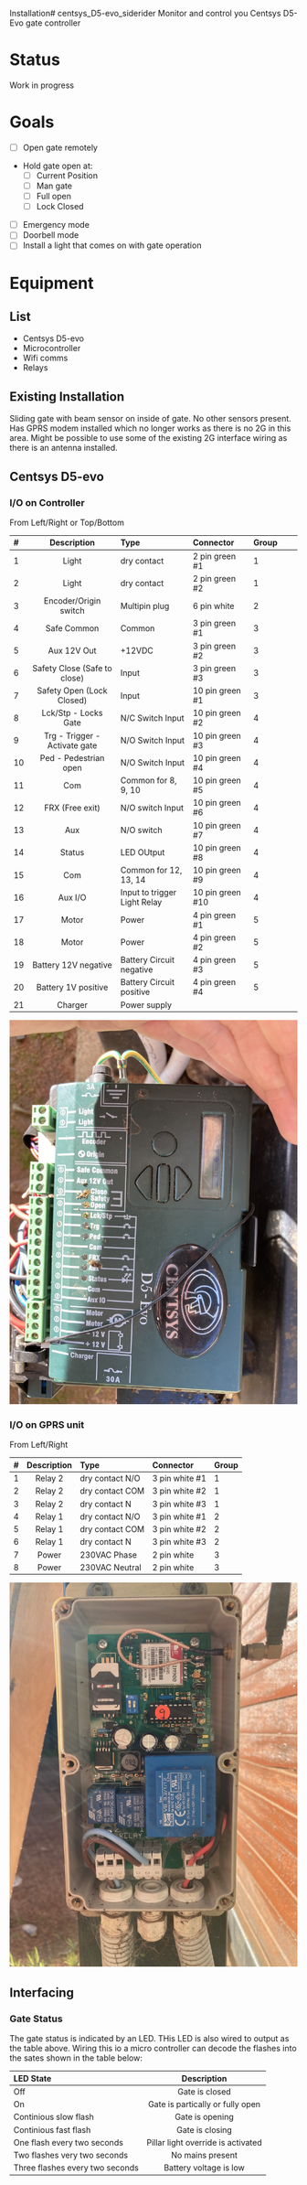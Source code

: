 Installation# centsys_D5-evo_siderider
Monitor and control you Centsys D5-Evo gate controller

# Status

Work in progress

# Goals
- [ ] Open gate remotely
- Hold gate open at:
  - [ ] Current Position
  - [ ] Man gate
  - [ ] Full open
  - [ ] Lock Closed
- [ ] Emergency mode
- [ ] Doorbell mode
- [ ] Install a light that comes on with gate operation

# Equipment
## List
- Centsys D5-evo
- Microcontroller
- Wifi comms
- Relays

## Existing Installation

Sliding gate with beam sensor on inside of gate. No other sensors present. Has GPRS modem installed which no longer works as there is no 2G in this area. Might be possible to use some of the existing 2G interface wiring as there is an antenna installed.

## Centsys D5-evo
### I/O on Controller
From Left/Right or Top/Bottom

| #   |          Description          | Type                         | Connector        | Group |     |     |
|:--- |:-----------------------------:|:---------------------------- |:---------------- | ----- | --- | --- |
| 1   |             Light             | dry contact                  | 2 pin green #1   | 1     |     |     |
| 2   |             Light             | dry contact                  | 2 pin green #2   | 1     |     |     |
| 3   |     Encoder/Origin switch     | Multipin plug                | 6 pin white      | 2     |     |     |
| 4   |          Safe Common          | Common                       | 3 pin green #1   | 3     |     |     |
| 5   |          Aux 12V Out          | +12VDC                       | 3 pin green #2   | 3     |     |     |
| 6   | Safety Close (Safe to close)  | Input                        | 3 pin green #3   | 3     |     |     |
| 7   |   Safety Open (Lock Closed)   | Input                        | 10 pin green #1  | 3     |     |     |
| 8   |     Lck/Stp - Locks Gate      | N/C Switch Input             | 10 pin green #2  | 4     |     |     |
| 9   | Trg - Trigger - Activate gate | N/O Switch Input             | 10 pin green #3  | 4     |     |     |
| 10  |     Ped - Pedestrian open     | N/O Switch Input             | 10 pin green #4  | 4     |     |     |
| 11  |              Com              | Common for 8, 9, 10          | 10 pin green #5  | 4     |     |     |
| 12  |        FRX (Free exit)        | N/O switch Input             | 10 pin green #6  | 4     |     |     |
| 13  |              Aux              | N/O switch                   | 10 pin green #7  | 4     |     |     |
| 14  |            Status             | LED OUtput                   | 10 pin green #8  | 4     |     |     |
| 15  |              Com              | Common for 12, 13, 14        | 10 pin green #9  | 4     |     |     |
| 16  |            Aux I/O            | Input to trigger Light Relay | 10 pin green #10 | 4     |     |     |
| 17  |             Motor             | Power                        | 4 pin green #1   | 5     |     |     |
| 18  |             Motor             | Power                        | 4 pin green #2   | 5     |     |     |
| 19  |     Battery 12V negative      | Battery Circuit negative     | 4 pin green #3   | 5     |     |     |
| 20  |      Battery 1V positive      | Battery Circuit positive     | 4 pin green #4   | 5     |     |     |
| 21  |            Charger            | Power supply                 |                  |       |     |     |

![](/pictures/existing_controller.jpg)


### I/O on GPRS unit
From Left/Right

| #   | Description | Type             | Connector      | Group |
|:--- |:-----------:|:---------------- |:-------------- | ----- |
| 1   |   Relay 2   | dry contact  N/O | 3 pin white #1 | 1     |
| 2   |   Relay 2   | dry contact COM  | 3 pin white #2 | 1     |
| 3   |   Relay 2   | dry contact N    | 3 pin white #3 | 1     |
| 4   |   Relay 1   | dry contact  N/O | 3 pin white #1 | 2     |
| 5   |   Relay 1   | dry contact COM  | 3 pin white #2 | 2     |
| 6   |   Relay 1   | dry contact N    | 3 pin white #3 | 2     |
| 7   |    Power    | 230VAC Phase     | 2 pin white    | 3     |
| 8   |    Power    | 230VAC Neutral   | 2 pin white    | 3     |

![](/pictures/existing_GPRS.jpeg)

## Interfacing
### Gate Status

The gate status is indicated by an LED. THis LED is also wired to output as the table above. Wiring this io a micro controller can decode the flashes into the sates shown in the table below:

| LED State                       |            Description             |
|:------------------------------- |:----------------------------------:|
| Off                             |           Gate is closed           |
| On                              |  Gate is partically or fully open  |
| Continious slow flash           |          Gate is opening           |
| Continious fast flash           |          Gate is closing           |
| One flash every two seconds     | Pillar light override is activated |
| Two flashes very two seconds    |          No mains present          |
| Three flashes every two seconds |       Battery voltage is low       |
